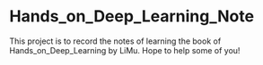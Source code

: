 # Hands_on_Deep_Learning_Note
This project is to record the notes of learning the book of Hands_on_Deep_Learning by LiMu. Hope to help some of you!
